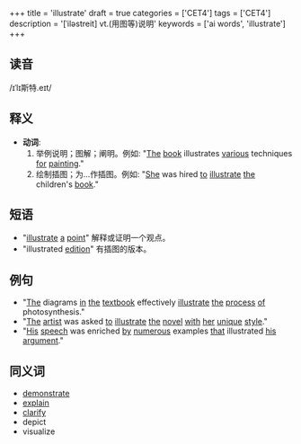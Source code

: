 +++
title = 'illustrate'
draft = true
categories = ['CET4']
tags = ['CET4']
description = '[ˈiləstreit] vt.(用图等)说明'
keywords = ['ai words', 'illustrate']
+++

## 读音
/ɪˈlɪ斯特.eɪt/

## 释义
- **动词**: 
    1. 举例说明；图解；阐明。例如: "[The](/post/the/) [book](/post/book/) illustrates [various](/post/various/) techniques [for](/post/for/) [painting](/post/painting/)."
    2. 绘制插图；为…作插图。例如: "[She](/post/she/) was hired [to](/post/to/) [illustrate](/post/illustrate/) [the](/post/the/) children's [book](/post/book/)."

## 短语
- "[illustrate](/post/illustrate/) [a](/post/a/) [point](/post/point/)" 解释或证明一个观点。
- "illustrated [edition](/post/edition/)" 有插图的版本。

## 例句
- "[The](/post/the/) diagrams [in](/post/in/) [the](/post/the/) [textbook](/post/textbook/) effectively [illustrate](/post/illustrate/) [the](/post/the/) [process](/post/process/) [of](/post/of/) photosynthesis."
- "[The](/post/the/) [artist](/post/artist/) was asked [to](/post/to/) [illustrate](/post/illustrate/) [the](/post/the/) [novel](/post/novel/) [with](/post/with/) [her](/post/her/) [unique](/post/unique/) [style](/post/style/)."
- "[His](/post/his/) [speech](/post/speech/) was enriched [by](/post/by/) [numerous](/post/numerous/) examples [that](/post/that/) illustrated [his](/post/his/) [argument](/post/argument/)."

## 同义词
- [demonstrate](/post/demonstrate/)
- [explain](/post/explain/)
- [clarify](/post/clarify/)
- depict
- visualize
